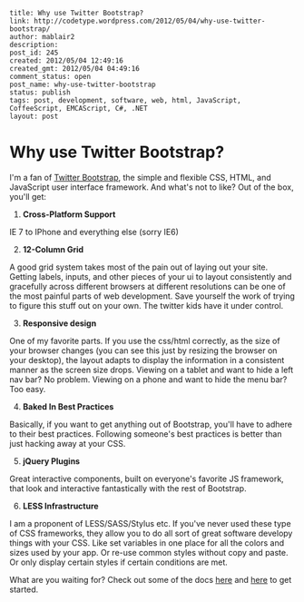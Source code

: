 ```
title: Why use Twitter Bootstrap?
link: http://codetype.wordpress.com/2012/05/04/why-use-twitter-bootstrap/
author: mablair2
description:
post_id: 245
created: 2012/05/04 12:49:16
created_gmt: 2012/05/04 04:49:16
comment_status: open
post_name: why-use-twitter-bootstrap
status: publish
tags: post, development, software, web, html, JavaScript, CoffeeScript, EMCAScript, C#, .NET
layout: post
```

# Why use Twitter Bootstrap?

I'm a fan of [Twitter Bootstrap](http://twitter.github.com/bootstrap/), the simple and flexible CSS, HTML, and JavaScript user interface framework. And what's not to like? Out of the box, you'll get:

  1. **Cross-Platform Support**

IE 7 to IPhone and everything else (sorry IE6)

  2. **12-Column Grid**

A good grid system takes most of the pain out of laying out your site. Getting labels, inputs, and other pieces of your ui to layout consistently and gracefully across different browsers at different resolutions can be one of the most painful parts of web development. Save yourself the work of trying to figure this stuff out on your own. The twitter kids have it under control.

  3. **Responsive design**

One of my favorite parts. If you use the css/html correctly, as the size of your browser changes (you can see this just by resizing the browser on your desktop), the layout adapts to display the information in a consistent manner as the screen size drops. Viewing on a tablet and want to hide a left nav bar? No problem. Viewing on a phone and want to hide the menu bar? Too easy.

  4. **Baked In Best Practices**

Basically, if you want to get anything out of Bootstrap, you'll have to adhere to their best practices. Following someone's best practices is better than just hacking away at your CSS.

  5. **jQuery Plugins**

Great interactive components, built on everyone's favorite JS framework, that look and interactive fantastically with the rest of Bootstrap.

  6. **LESS Infrastructure**

I am a proponent of LESS/SASS/Stylus etc. If you've never used these type of CSS frameworks, they allow you to do all sort of great software developy things with your CSS. Like set variables in one place for all the colors and sizes used by your app. Or re-use common styles without copy and paste. Or only display certain styles if certain conditions are met.

What are you waiting for? Check out some of the docs [here](http://twitter.github.com/bootstrap/scaffolding.html) and [here](http://twitter.github.com/bootstrap/base-css.html) to get started.

